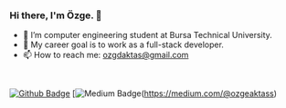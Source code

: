 ### Hi there, I'm Özge. 👋

- 🔭 I’m computer engineering student at Bursa Technical University.
- 🌱 My career goal is to work as a full-stack developer.
- 📫 How to reach me: ozgdaktas@gmail.com
<br>

[![Github Badge](https://img.shields.io/badge/-Github-000?style=quare&labelColor=000&logo=Github&logoColor=white)](https://github.com/ozgeaktas) 
[![Medium Badge](https://img.shields.io/badge/-Medium-757575?style=flat-quare&labelColor=757575&logo=Medium&logoColor=white)(https://medium.com/@ozgeaktass) 




